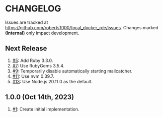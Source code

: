 # CHANGELOG

Issues are tracked at https://github.com/roberts1000/focal_docker_rde/issues. Changes marked **(Internal)** only impact development. 

## Next Release

1. [#5](../../issues/5): Add Ruby 3.3.0.
1. [#7](../../issues/7): Use RubyGems 3.5.4.
1. [#9](../../issues/9): Temporarily disable automatically starting mailcatcher.
1. [#11](../../issues/11): Use nvm 0.39.7.
1. [#13](../../issues/13): Use Node.js 20.11.0 as the default.

## 1.0.0 (Oct 14th, 2023)

1. [#1](../../issues/1): Create initial implementation.
